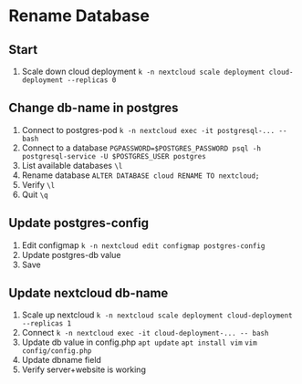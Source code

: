 # Rename Database

## Start

1. Scale down cloud deployment
`k -n nextcloud scale deployment cloud-deployment --replicas 0`

## Change db-name in postgres

1. Connect to postgres-pod
`k -n nextcloud exec -it postgresql-... -- bash`
2. Connect to a database
`PGPASSWORD=$POSTGRES_PASSWORD psql -h postgresql-service -U $POSTGRES_USER postgres`
3. List available databases
`\l`
4. Rename database
`ALTER DATABASE cloud RENAME TO nextcloud;`
5. Verify
`\l`
6. Quit
`\q`

## Update postgres-config

1. Edit configmap
`k -n nextcloud edit configmap postgres-config`
2. Update postgres-db value
3. Save

## Update nextcloud db-name

1. Scale up nextcloud
`k -n nextcloud scale deployment cloud-deployment --replicas 1`
2. Connect
`k -n nextcloud exec -it cloud-deployment-... -- bash`
3. Update db value in config.php
`apt update`
`apt install vim`
`vim config/config.php`
4. Update dbname field
5. Verify server+website is working
